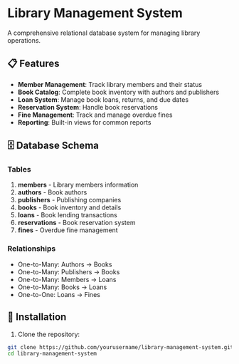 # Library Management System

A comprehensive relational database system for managing library operations.

## 📋 Features

- **Member Management**: Track library members and their status
- **Book Catalog**: Complete book inventory with authors and publishers
- **Loan System**: Manage book loans, returns, and due dates
- **Reservation System**: Handle book reservations
- **Fine Management**: Track and manage overdue fines
- **Reporting**: Built-in views for common reports

## 🗄️ Database Schema

### Tables
1. **members** - Library members information
2. **authors** - Book authors
3. **publishers** - Publishing companies
4. **books** - Book inventory and details
5. **loans** - Book lending transactions
6. **reservations** - Book reservation system
7. **fines** - Overdue fine management

### Relationships
- One-to-Many: Authors → Books
- One-to-Many: Publishers → Books
- One-to-Many: Members → Loans
- One-to-Many: Books → Loans
- One-to-One: Loans → Fines

## 🚀 Installation

1. Clone the repository:
```bash
git clone https://github.com/yourusername/library-management-system.git
cd library-management-system
